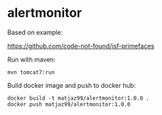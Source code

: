 # alertmonitor

Based on example:

https://github.com/code-not-found/jsf-primefaces


Run with maven:

```
mvn tomcat7:run
```

Build docker image and push to docker hub:

```
docker build -t matjaz99/alertmonitor:1.0.0 .
docker push matjaz99/alertmonitor:1.0.0
```

